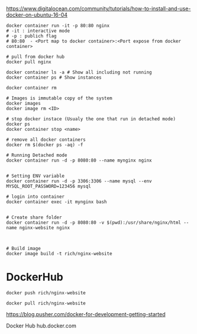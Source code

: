 https://www.digitalocean.com/community/tutorials/how-to-install-and-use-docker-on-ubuntu-16-04


```
docker container run -it -p 80:80 nginx
# -it : interactive mode
# -p : publich flag
# 80:80  - <Port map to docker container>:<Port expose from docker container>

# pull from docker hub
docker pull nginx

docker container ls -a # Show all including not running
docker container ps # Show instances

docker container rm

# Images is immutable copy of the system
docker images
docker image rm <ID>

# stop docker instace (Usualy the one that run in detached mode)
docker ps
docker container stop <name>

# remove all docker containers
docker rm $(docker ps -aq) -f

# Running Detached mode
docker container run -d -p 8080:80 --name mynginx nginx


# Setting ENV variable
docker container run -d -p 3306:3306 --name mysql --env MYSQL_ROOT_PASSWORD=123456 mysql

# login into container
docker container exec -it mynginx bash


# Create share folder
docker container run -d -p 8080:80 -v $(pwd):/usr/share/nginx/html --name nginx-website nginx



# Build image 
docker image build -t rich/nginx-website
```


# DockerHub
```
docker push rich/nginx-website

docker pull rich/nginx-website
```


https://blog.pusher.com/docker-for-development-getting-started

Docker Hub
hub.docker.com